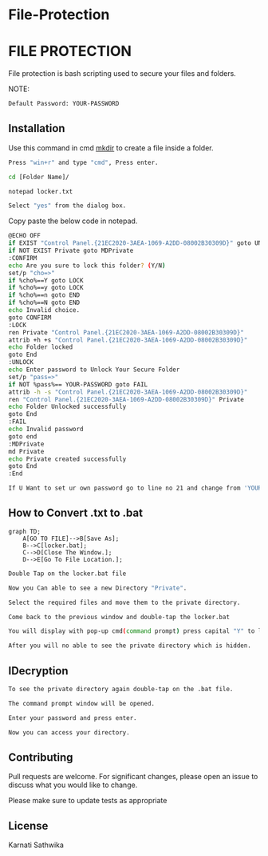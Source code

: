 # File-Protection
# FILE PROTECTION

File protection is bash scripting used to secure your files and folders.<br/>

NOTE:
```bash
Default Password: YOUR-PASSWORD
```

## Installation

Use this command in cmd [mkdir](https://www.computerhope.com/issues/ch000742.htm) to create a file inside a folder.
```bash
Press "win+r" and type "cmd", Press enter.
```
```bash
cd [Folder Name]/
```
```bash
notepad locker.txt
```
```bash
Select "yes" from the dialog box.
```

Copy paste the below code in notepad.

```bash
@ECHO OFF
if EXIST "Control Panel.{21EC2020-3AEA-1069-A2DD-08002B30309D}" goto UNLOCK
if NOT EXIST Private goto MDPrivate
:CONFIRM
echo Are you sure to lock this folder? (Y/N)
set/p "cho=>"
if %cho%==Y goto LOCK
if %cho%==y goto LOCK
if %cho%==n goto END
if %cho%==N goto END
echo Invalid choice.
goto CONFIRM
:LOCK
ren Private "Control Panel.{21EC2020-3AEA-1069-A2DD-08002B30309D}"
attrib +h +s "Control Panel.{21EC2020-3AEA-1069-A2DD-08002B30309D}"
echo Folder locked
goto End
:UNLOCK
echo Enter password to Unlock Your Secure Folder
set/p "pass=>"
if NOT %pass%== YOUR-PASSWORD goto FAIL
attrib -h -s "Control Panel.{21EC2020-3AEA-1069-A2DD-08002B30309D}"
ren "Control Panel.{21EC2020-3AEA-1069-A2DD-08002B30309D}" Private
echo Folder Unlocked successfully
goto End
:FAIL
echo Invalid password
goto end
:MDPrivate
md Private
echo Private created successfully
goto End
:End
```
```bash
If U Want to set ur own password go to line no 21 and change from 'YOUR-PASSWORD' to 'NEW PASSWORD'.
```
## How to Convert .txt to .bat
```mermaid
graph TD;
    A[GO TO FILE]-->B[Save As];
    B-->C[locker.bat];
    C-->D[Close The Window.];
    D-->E[Go To File Location.];
```
```bash
Double Tap on the locker.bat file
```
```bash
Now you Can able to see a new Directory "Private".
```
```bash
Select the required files and move them to the private directory.
```
```bash
Come back to the previous window and double-tap the locker.bat
```
```bash
You will display with pop-up cmd(command prompt) press capital "Y" to lock and press enter.
```
```bash
After you will no able to see the private directory which is hidden.
```
## IDecryption
```bash
To see the private directory again double-tap on the .bat file.
```
```bash
The command prompt window will be opened.
```
```bash
Enter your password and press enter.
```
```bash
Now you can access your directory.
```




## Contributing
Pull requests are welcome. For significant changes, please open an issue to discuss what you would like to change.

Please make sure to update tests as appropriate

## License
Karnati Sathwika

